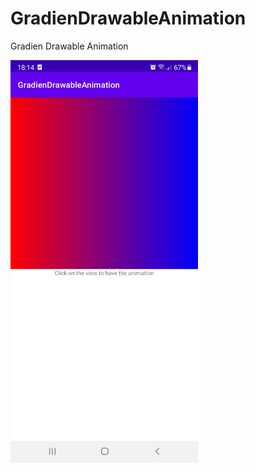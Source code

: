 # GradienDrawableAnimation
Gradien Drawable Animation


<img src="https://github.com/hientx-seta/GradienDrawableAnimation/blob/main/apk-screen/GradienDrawableAnimation.jpg" width="300">
